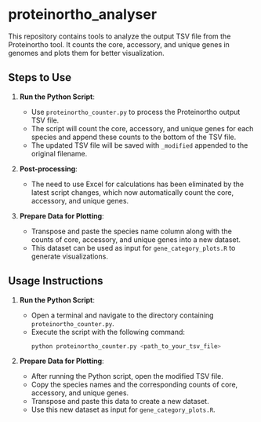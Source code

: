 # proteinortho_analyser

This repository contains tools to analyze the output TSV file from the Proteinortho tool. It counts the core, accessory, and unique genes in genomes and plots them for better visualization.

## Steps to Use

1. **Run the Python Script**:
    - Use `proteinortho_counter.py` to process the Proteinortho output TSV file.
    - The script will count the core, accessory, and unique genes for each species and append these counts to the bottom of the TSV file.
    - The updated TSV file will be saved with `_modified` appended to the original filename.

2. **Post-processing**:
    - The need to use Excel for calculations has been eliminated by the latest script changes, which now automatically count the core, accessory, and unique genes.

3. **Prepare Data for Plotting**:
    - Transpose and paste the species name column along with the counts of core, accessory, and unique genes into a new dataset.
    - This dataset can be used as input for `gene_category_plots.R` to generate visualizations.

## Usage Instructions

1. **Run the Python Script**:
    - Open a terminal and navigate to the directory containing `proteinortho_counter.py`.
    - Execute the script with the following command:
      ```sh
      python proteinortho_counter.py <path_to_your_tsv_file>
      ```

2. **Prepare Data for Plotting**:
    - After running the Python script, open the modified TSV file.
    - Copy the species names and the corresponding counts of core, accessory, and unique genes.
    - Transpose and paste this data to create a new dataset.
    - Use this new dataset as input for `gene_category_plots.R`.
